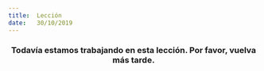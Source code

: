 ```yaml
---
title:  Lección
date:   30/10/2019
---
```


### <center>Todavía estamos trabajando en esta lección. Por favor, vuelva más tarde.</center>